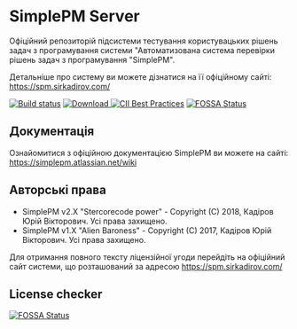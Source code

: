 # SimplePM Server
Офіційний репозиторій підсистеми тестування користувацьких рішень задач з програмування системи "Автоматизована система перевірки рішень задач з програмування "SimplePM".

Детальніше про систему ви можете дізнатися на її офіційному сайті: https://spm.sirkadirov.com/

[![Build status](https://ci.appveyor.com/api/projects/status/35hk5hpsn70j6vq0?svg=true)](https://ci.appveyor.com/project/sirkadirov/simplepm-server)
[![Download](https://api.bintray.com/packages/sirkadirovteam/SimplePM/SimplePM_Server/images/download.svg?version=SimplePM-Server-2) ](https://bintray.com/sirkadirovteam/SimplePM/SimplePM_Server/SimplePM-Server-2/link)
[![CII Best Practices](https://bestpractices.coreinfrastructure.org/projects/1230/badge)](https://bestpractices.coreinfrastructure.org/projects/1230)
[![FOSSA Status](https://app.fossa.io/api/projects/git%2Bgithub.com%2FSirkadirovTeam%2FSimplePM_Server.svg?type=shield)](https://app.fossa.io/projects/git%2Bgithub.com%2FSirkadirovTeam%2FSimplePM_Server?ref=badge_shield)

## Документація
Ознайомитися з офіційною документацією SimplePM ви можете на сайті: https://simplepm.atlassian.net/wiki

## Авторські права
- SimplePM v2.X "Stercorecode power" - Copyright (C) 2018, Кадіров Юрій Вікторович. Усі права захищено.
- SimplePM v1.X "Alien Baroness" - Copyright (C) 2017, Кадіров Юрій Вікторович. Усі права захищено.

Для отримання повного тексту ліцензійної угоди перейдіть на офіційний сайт системи, що розташований за адресою https://spm.sirkadirov.com/

## License checker
[![FOSSA Status](https://app.fossa.io/api/projects/git%2Bgithub.com%2FSirkadirovTeam%2FSimplePM_Server.svg?type=large)](https://app.fossa.io/projects/git%2Bgithub.com%2FSirkadirovTeam%2FSimplePM_Server?ref=badge_large)
